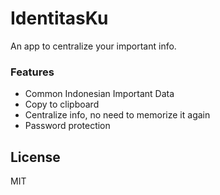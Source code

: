 # IdentitasKu

An app to centralize your important info.

### Features

* Common Indonesian Important Data
* Copy to clipboard
* Centralize info, no need to memorize it again
* Password protection

## License

MIT